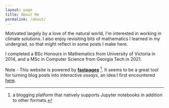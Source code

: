 ```yaml
---
layout: page
title: About Me
permalink: /about/
---
```

Motivated largely by a love of the natural world, I'm interested in working in climate solutions.  I also enjoy revisiting bits of mathematics I learned in my undergrad, so that might reflect in some posts I make here.   

I completed a BSc Honours in Mathematics from University of Victoria in 2014, and a MSc in Computer Science from Georgia Tech in 2021.


Note - This website is powered by **[fastpages](https://github.com/fastai/fastpages)** [^1].  It seems to be a great tool for turning blog posts into *interactive essays*, an idea I first encountered [here](https://numinous.productions/ttft/).


[^1]:a blogging platform that natively supports Jupyter notebooks in addition to other formats.
